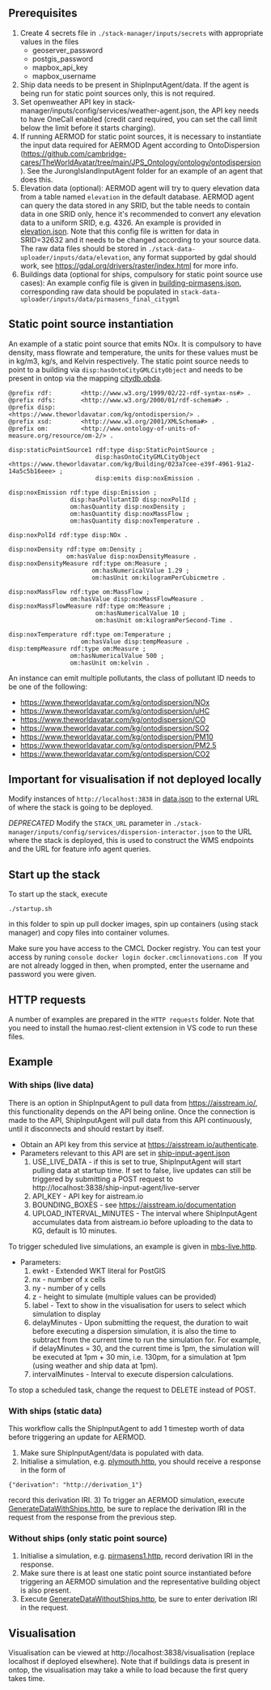 ## Prerequisites
1) Create 4 secrets file in `./stack-manager/inputs/secrets` with appropriate values in the files
    - geoserver_password
    - postgis_password
    - mapbox_api_key
    - mapbox_username
2) Ship data needs to be present in ShipInputAgent/data. If the agent is being run for static point sources only, this is not required. 
3) Set openweather API key in stack-manager/inputs/config/services/weather-agent.json, the API key needs to have OneCall enabled (credit card required, you can set the call limit below the limit before it starts charging).
4) If running AERMOD for static point sources, it is necessary to instantiate the input data required for AERMOD Agent according to OntoDispersion (https://github.com/cambridge-cares/TheWorldAvatar/tree/main/JPS_Ontology/ontology/ontodispersion). See the JurongIslandInputAgent folder for an example of an agent that does this.
5) Elevation data (optional):
AERMOD agent will try to query elevation data from a table named `elevation` in the default database. AERMOD agent can query the data stored in any SRID, but the table needs to contain data in one SRID only, hence it's recommended to convert any elevation data to a uniform SRID, e.g. 4326. An example is provided in [elevation.json]. Note that this config file is written for data in SRID=32632 and it needs to be changed according to your source data. The raw data files should be stored in `./stack-data-uploader/inputs/data/elevation`, any format supported by gdal should work, see https://gdal.org/drivers/raster/index.html for more info.
6) Buildings data (optional for ships, compulsory for static point source use cases):
An example config file is given in [building-pirmasens.json], corresponding raw data should be populated in `stack-data-uploader/inputs/data/pirmasens_final_citygml`

## Static point source instantiation
An example of a static point source that emits NOx. It is compulsory to have density, mass flowrate and temperature, the units for these values must be in kg/m3, kg/s, and Kelvin respectively. The static point source needs to point to a building via `disp:hasOntoCityGMLCityObject` and needs to be present in ontop via the mapping [citydb.obda].
```
@prefix rdf:        <http://www.w3.org/1999/02/22-rdf-syntax-ns#> .
@prefix rdfs:       <http://www.w3.org/2000/01/rdf-schema#> .
@prefix disp:	    <https://www.theworldavatar.com/kg/ontodispersion/> .
@prefix xsd:        <http://www.w3.org/2001/XMLSchema#> .
@prefix om:         <http://www.ontology-of-units-of-measure.org/resource/om-2/> .

disp:staticPointSource1 rdf:type disp:StaticPointSource ;
                        disp:hasOntoCityGMLCityObject <https://www.theworldavatar.com/kg/Building/023a7cee-e39f-4961-91a2-14a5c5b16eee> ;
						disp:emits disp:noxEmission .

disp:noxEmission rdf:type disp:Emission ;
                 disp:hasPollutantID disp:noxPolId ;
				 om:hasQuantity disp:noxDensity ;
				 om:hasQuantity disp:noxMassFlow ;
				 om:hasQuantity disp:noxTemperature .

disp:noxPolId rdf:type disp:NOx .

disp:noxDensity rdf:type om:Density ;
                om:hasValue disp:noxDensityMeasure .
disp:noxDensityMeasure rdf:type om:Measure ;
                       om:hasNumericalValue 1.29 ;
					   om:hasUnit om:kilogramPerCubicmetre .
					   
disp:noxMassFlow rdf:type om:MassFlow ;
                 om:hasValue disp:noxMassFlowMeasure .
disp:noxMassFlowMeasure rdf:type om:Measure ;
                        om:hasNumericalValue 10 ;
						om:hasUnit om:kilogramPerSecond-Time .
						
disp:noxTemperature rdf:type om:Temperature ;
                    om:hasValue disp:tempMeasure .
disp:tempMeasure rdf:type om:Measure ;
                 om:hasNumericalValue 500 ;
				 om:hasUnit om:kelvin .
```

An instance can emit multiple pollutants, the class of pollutant ID needs to be one of the following:
- <https://www.theworldavatar.com/kg/ontodispersion/NOx>
- <https://www.theworldavatar.com/kg/ontodispersion/uHC>
- <https://www.theworldavatar.com/kg/ontodispersion/CO>
- <https://www.theworldavatar.com/kg/ontodispersion/SO2>
- <https://www.theworldavatar.com/kg/ontodispersion/PM10>
- <https://www.theworldavatar.com/kg/ontodispersion/PM2.5>
- <https://www.theworldavatar.com/kg/ontodispersion/CO2>

## Important for visualisation if not deployed locally
Modify instances of `http://localhost:3838` in [data.json] to the external URL of where the stack is going to be deployed.

*DEPRECATED*
Modify the `STACK_URL` parameter in `./stack-manager/inputs/config/services/dispersion-interactor.json` to the URL where the stack is deployed, this is used to construct the WMS endpoints and the URL for feature info agent queries.

## Start up the stack

To start up the stack, execute
```
./startup.sh
```
in this folder to spin up pull docker images, spin up containers (using stack manager) and copy files into container volumes.

Make sure you have access to the CMCL Docker registry. You can test your access by runing 
    ```console
    docker login docker.cmclinnovations.com
    ```
If you are not already logged in then, when prompted, enter the username and password you were given.

## HTTP requests 
A number of examples are prepared in the `HTTP requests` folder. Note that you need to install the humao.rest-client extension in VS code to run these files.

## Example 
### With ships (live data)
There is an option in ShipInputAgent to pull data from https://aisstream.io/, this functionality depends on the API being online. Once the connection is made to the API, ShipInputAgent will pull data from this API continuously, until it disconnects and should restart by itself.

- Obtain an API key from this service at https://aisstream.io/authenticate.
- Parameters relevant to this API are set in [ship-input-agent.json]
    1) USE_LIVE_DATA - if this is set to true, ShipInputAgent will start pulling data at startup time. If set to false, live updates can still be triggered by submitting a POST request to http://localhost:3838/ship-input-agent/live-server
    2) API_KEY - API key for aistream.io
    3) BOUNDING_BOXES - see https://aisstream.io/documentation 
    4) UPLOAD_INTERVAL_MINUTES - The interval where ShipInputAgent accumulates data from aistream.io before uploading to the data to KG, default is 10 minutes.

To trigger scheduled live simulations, an example is given in [mbs-live.http]. 
- Parameters:
    1) ewkt - Extended WKT literal for PostGIS
    2) nx - number of x cells
    3) ny - number of y cells
    4) z - height to simulate (multiple values can be provided)
    5) label - Text to show in the visualisation for users to select which simulation to display
    6) delayMinutes - Upon submitting the request, the duration to wait before executing a dispersion simulation, it is also the time to subtract from the current time to run the simulation for. For example, if delayMinutes = 30, and the current time is 1pm, the simulation will be executed at 1pm + 30 min, i.e. 130pm, for a simulation at 1pm (using weather and ship data at 1pm).
    7) intervalMinutes - Interval to execute dispersion calculations.

To stop a scheduled task, change the request to DELETE instead of POST.

### With ships (static data) 
This workflow calls the ShipInputAgent to add 1 timestep worth of data before triggering an update for AERMOD.
1) Make sure ShipInputAgent/data is populated with data.
2) Initialise a simulation, e.g. [plymouth.http], you should receive a response in the form of 
```
{"derivation": "http://derivation_1"}
```
record this derivation IRI.
3) To trigger an AERMOD simulation, execute [GenerateDataWithShips.http], be sure to replace the derivation IRI in the request from the response from the previous step.

### Without ships (only static point source)
1) Initialise a simulation, e.g. [pirmasens1.http], record derivation IRI in the response.
2) Make sure there is at least one static point source instantiated before triggering an AERMOD simulation and the representative building object is also present.
3) Execute [GenerateDataWithoutShips.http], be sure to enter derivation IRI in the request.

## Visualisation
Visualisation can be viewed at http://localhost:3838/visualisation (replace localhost if deployed elsewhere). Note that if buildings data is present in ontop, the visualisation may take a while to load because the first query takes time. 

<!-- links -->
[ship-input-agent.json]: ./stack-manager/inputs/config/services/ship-input-agent.json
[mbs-live.http]: <./HTTP requests/trigger update/mbs-live.http>
[GenerateDataWithoutShips.http]: <./HTTP requests/trigger update/GenerateDataWithoutShips.http>
[plymouth.http]: <./HTTP requests/initialisation/plymouth.http>
[pirmasens1.http]: <./HTTP requests/initialisation/pirmasens1.http>
[GenerateDataWithShips.http]: <./HTTP requests/trigger update/GenerateDataWithShips.http>
[citydb.obda]: <./stack-data-uploader/inputs/data/pirmasens_final_citygml/citydb.obda>
[building-pirmasens.json]: ./stack-data-uploader/inputs/config/building-pirmasens.json
[elevation.json]: ./stack-data-uploader/inputs/config/elevation.json
[data.json]: ./stack-manager/inputs/data/visualisation/data.json